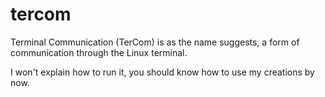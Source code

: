 # tercom
Terminal Communication (TerCom) is as the name suggests, a form of communication through the Linux terminal.

I won't explain how to run it, you should know how to use my creations by now.
